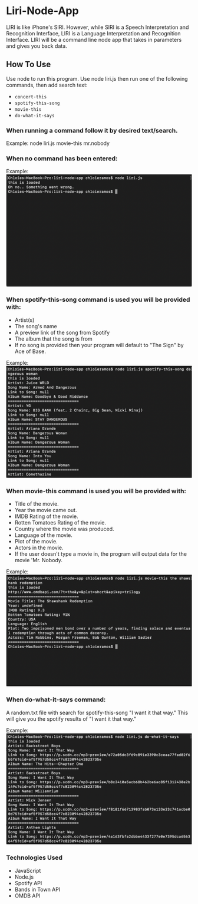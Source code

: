 # Liri-Node-App

LIRI is like iPhone's SIRI. However, while SIRI is a Speech Interpretation and Recognition Interface, LIRI is a Language Interpretation and Recognition Interface. LIRI will be a command line node app that takes in parameters and gives you back data.

## How To Use 
Use node to run this program. Use node liri.js then run one of the following commands, then add search text:

* `concert-this`
* `spotify-this-song`
* `movie-this`
* `do-what-it-says`

### When running a command follow it by desired text/search.
Example:
node liri.js movie-this mr.nobody

### When no command has been entered:

Example:
![](https://github.com/chloieeeramos/Liri-Node-App/blob/master/screenshots/Screen%20Shot%202019-08-06%20at%2010.30.39%20PM.png)

### When spotify-this-song command is used you will be provided with:

* Artist(s)
* The song's name
* A preview link of the song from Spotify
* The album that the song is from
* If no song is provided then your program will default to "The Sign" by Ace of Base.

Example: 
![](https://github.com/chloieeeramos/Liri-Node-App/blob/master/screenshots/Screen%20Shot%202019-08-06%20at%2010.33.56%20PM.png)

### When movie-this command is used you will be provided with:

* Title of the movie.
* Year the movie came out.
* IMDB Rating of the movie.
* Rotten Tomatoes Rating of the movie.
* Country where the movie was produced.
* Language of the movie.
* Plot of the movie.
* Actors in the movie.
* If the user doesn't type a movie in, the program will output data for the movie 'Mr. Nobody.

Example:
![](https://github.com/chloieeeramos/Liri-Node-App/blob/master/screenshots/Screen%20Shot%202019-08-06%20at%2010.32.51%20PM.png)

### When do-what-it-says command:
A random.txt file with search for spotify-this-song "I want it that way." This will give you the spotify results of "I want it that way."

Example:
![](https://github.com/chloieeeramos/Liri-Node-App/blob/master/screenshots/Screen%20Shot%202019-08-06%20at%2010.50.00%20PM.png)

### Technologies Used
* JavaScript
* Node.js
* Spotify API
* Bands in Town API
* OMDB API
